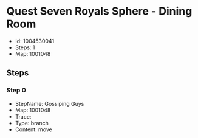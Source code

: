 # Quest Seven Royals Sphere - Dining Room

- Id: 1004530041
- Steps: 1
- Map: 1001048

## Steps

### Step 0
- StepName:  Gossiping Guys
- Map:  1001048
- Trace:  
- Type:  branch
- Content:  move


